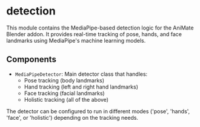 # detection

This module contains the MediaPipe-based detection logic for the AniMate Blender addon. It provides real-time tracking of pose, hands, and face landmarks using MediaPipe's machine learning models.

## Components

- `MediaPipeDetector`: Main detector class that handles:
  - Pose tracking (body landmarks)
  - Hand tracking (left and right hand landmarks)
  - Face tracking (facial landmarks)
  - Holistic tracking (all of the above)

The detector can be configured to run in different modes ('pose', 'hands', 'face', or 'holistic') depending on the tracking needs. 